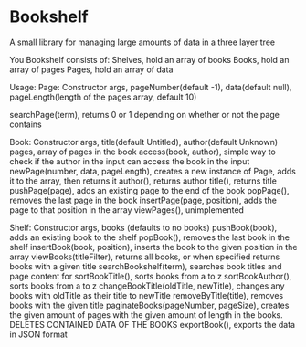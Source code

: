 # Bookshelf

A small library for managing large amounts of data in a three layer tree

You Bookshelf consists of:
Shelves, hold an array of books
Books, hold an array of pages
Pages, hold an array of data

Usage:
Page:
Constructor args, pageNumber(default -1), data(default null), pageLength(length of the pages array, default 10)

searchPage(term), returns 0 or 1 depending on whether or not the page contains <term>

Book:
Constructor args, title(default Untitled), author(default Unknown)
pages, array of pages in the book
access(book, author), simple way to check if the author in the input can access the book in the input
newPage(number, data, pageLength), creates a new instance of Page, adds it to the array, then returns it
author(), returns author
title(), returns title
pushPage(page), adds an existing page to the end of the book
popPage(), removes the last page in the book
insertPage(page, position), adds the page to that position in the array
viewPages(), unimplemented


Shelf:
Constructor args, books (defaults to no books)
pushBook(book), adds an existing book to the shelf
popBook(), removes the last book in the shelf
insertBook(book, position), inserts the book to the given position in the array
viewBooks(titleFilter), returns all books, or when specified returns books with a given title
searchBookshelf(term), searches book titles and page content for <term>
sortBookTitle(), sorts books from a to z
sortBookAuthor(), sorts books from a to z
changeBookTitle(oldTitle, newTitle), changes any books with oldTitle as their title to newTitle
removeByTitle(title), removes books with the given title
paginateBooks(pageNumber, pageSize), creates the given amount of pages with the given amount of length in the books. DELETES CONTAINED DATA OF THE BOOKS
exportBook(), exports the data in JSON format

